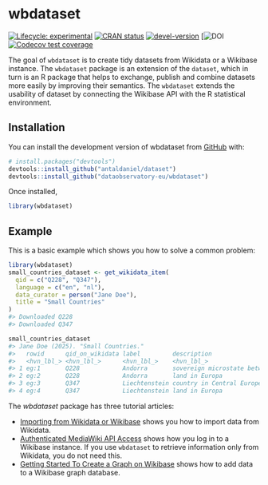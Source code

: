 
<!-- README.md is generated from README.Rmd. Please edit that file -->

# wbdataset

<!-- badges: start -->

[![Lifecycle:
experimental](https://img.shields.io/badge/lifecycle-experimental-orange.svg)](https://lifecycle.r-lib.org/articles/stages.html#experimental)
[![CRAN
status](https://www.r-pkg.org/badges/version/wbdataset)](https://CRAN.R-project.org/package=wbdataset)
[![devel-version](https://img.shields.io/badge/devel%20version-0.1.1029-blue.svg)](https://github.com/dataobservatory-eu/wbdataset)
\[![DOI](https://zenodo.org/badge/DOI/10.5281/zenodo.13972192.svg)
[![Codecov test
coverage](https://codecov.io/gh/dataobservatory-eu/wbdataset/graph/badge.svg)](https://app.codecov.io/gh/dataobservatory-eu/wbdataset)
<!-- badges: end -->

The goal of `wbdataset` is to create tidy datasets from Wikidata or a
Wikibase instance. The `wbdataset` package is an extension of the
`dataset`, which in turn is an R package that helps to exchange, publish
and combine datasets more easily by improving their semantics. The
`wbdataset` extends the usability of dataset by connecting the Wikibase
API with the R statistical environment.

## Installation

You can install the development version of wbdataset from
[GitHub](https://github.com/) with:

``` r
# install.packages("devtools")
devtools::install_github("antaldaniel/dataset")
devtools::install_github("dataobservatory-eu/wbdataset")
```

Once installed,

``` r
library(wbdataset)
```

## Example

This is a basic example which shows you how to solve a common problem:

``` r
library(wbdataset)
small_countries_dataset <- get_wikidata_item(
  qid = c("Q228", "Q347"),
  language = c("en", "nl"),
  data_curator = person("Jane Doe"),
  title = "Small Countries"
)
#> Downloaded Q228
#> Downloaded Q347

small_countries_dataset
#> Jane Doe (2025). "Small Countries."
#>   rowid      qid_on_wikidata label         description                  language
#>   <hvn_lbl_> <hvn_lbl_>      <hvn_lbl_>    <hvn_lbl_>                   <hvn_lb>
#> 1 eg:1       Q228            Andorra       sovereign microstate betwee… en      
#> 2 eg:2       Q228            Andorra       land in Europa               nl      
#> 3 eg:3       Q347            Liechtenstein country in Central Europe    en      
#> 4 eg:4       Q347            Liechtenstein land in Europa               nl
```

The *wbdataset* package has three tutorial articles:

- [Importing from Wikidata or
  Wikibase](https://wbdataset.dataobservatory.eu/articles/wikidata-import.html)
  shows you how to import data from Wikidata.
- [Authenticated MediaWiki API
  Access](https://wbdataset.dataobservatory.eu/articles/Wikibase_API.html)
  shows how you log in to a Wikibase instance. If you use `wbdataset` to
  retrieve information only from Wikidata, you do not need this.
- [Getting Started To Create a Graph on
  Wikibase](https://wbdataset.dataobservatory.eu/articles/start.html)
  shows how to add data to a Wikibase graph database.
